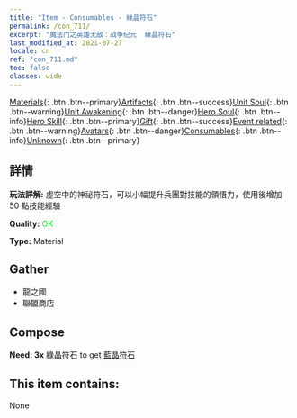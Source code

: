 ```yaml
---
title: "Item - Consumables - 綠晶符石"
permalink: /con_711/
excerpt: "魔法门之英雄无敌：战争纪元  綠晶符石"
last_modified_at: 2021-07-27
locale: cn
ref: "con_711.md"
toc: false
classes: wide
---
```

 [Materials](/ItemsCN/){: .btn .btn--primary}[Artifacts](/ItemsCN/Artifacts/){: .btn .btn--success}[Unit Soul](/ItemsCN/UnitSoul/){: .btn .btn--warning}[Unit Awakening](/ItemsCN/UnitAwakening/){: .btn .btn--danger}[Hero Soul](/ItemsCN/HeroSoul/){: .btn .btn--info}[Hero Skill](/ItemsCN/HeroSkill/){: .btn .btn--primary}[Gift](/ItemsCN/Gift/){: .btn .btn--success}[Event related](/ItemsCN/Events/){: .btn .btn--warning}[Avatars](/ItemsCN/Avatars/){: .btn .btn--danger}[Consumables](/ItemsCN/Consumables/){: .btn .btn--info}[Unknown](/ItemsCN/Unknown/){: .btn .btn--primary}

## 詳情
 **玩法詳解:** 虛空中的神祕符石，可以小幅提升兵團對技能的領悟力，使用後增加 50 點技能經驗

 **Quality:** <span style="color: #32CD32">OK</span>

 **Type:** Material

## Gather

*    龍之國 
*    聯盟商店 

## Compose

 **Need: 3x** 綠晶符石 to get [藍晶符石](/cn/Items/con_716/)

## This item contains:

  None


